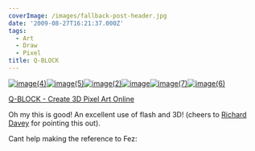```yaml
---
coverImage: /images/fallback-post-header.jpg
date: '2009-08-27T16:21:37.000Z'
tags:
  - Art
  - Draw
  - Pixel
title: Q-BLOCK
---
```


[![image(4)](https://mikecann.co.uk/wp-content/uploads/2009/08/image4.gif "image(4)")](https://mikecann.co.uk/wp-content/uploads/2009/08/image4.gif)[![image(5)](https://mikecann.co.uk/wp-content/uploads/2009/08/image5.gif "image(5)")](https://mikecann.co.uk/wp-content/uploads/2009/08/image5.gif)[![image(2)](https://mikecann.co.uk/wp-content/uploads/2009/08/image2.gif "image(2)")](https://mikecann.co.uk/wp-content/uploads/2009/08/image2.gif)[![image](https://mikecann.co.uk/wp-content/uploads/2009/08/image.gif "image")](https://mikecann.co.uk/wp-content/uploads/2009/08/image.gif)[![image(7)](https://mikecann.co.uk/wp-content/uploads/2009/08/image7.gif "image(7)")](https://mikecann.co.uk/wp-content/uploads/2009/08/image7.gif)[![image(6)](https://mikecann.co.uk/wp-content/uploads/2009/08/image6.gif "image(6)")](https://mikecann.co.uk/wp-content/uploads/2009/08/image6.gif)

[Q-BLOCK - Create 3D Pixel Art Online](https://kyucon.com/qblock/)

Oh my this is good! An excellent use of flash and 3D! (cheers to [Richard Davey](https://www.photonstorm.com/) for pointing this out).

Cant help making the reference to Fez:

<object classid="clsid:d27cdb6e-ae6d-11cf-96b8-444553540000" width="640" height="505" codebase="https://download.macromedia.com/pub/shockwave/cabs/flash/swflash.cab#version=6,0,40,0"><param name="allowFullScreen" value="true" /><param name="allowscriptaccess" value="always" /><param name="src" value="https://www.youtube.com/v/FrVVIVyLx-Y&amp;hl=en&amp;fs=1&amp;" /><param name="allowfullscreen" value="true" /><embed type="application/x-shockwave-flash" width="640" height="505" src="https://www.youtube.com/v/FrVVIVyLx-Y&amp;hl=en&amp;fs=1&amp;" allowscriptaccess="always" allowfullscreen="true"></embed></object>
